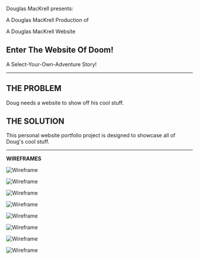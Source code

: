 Douglas MacKrell presents: 

A Douglas MacKrell Production of

A Douglas MacKrell Website

## Enter The Website Of Doom!
A Select-Your-Own-Adventure Story!

** **

## THE PROBLEM
Doug needs a website to show off his cool stuff.

## THE SOLUTION
This personal website portfolio project is designed to showcase all of Doug's cool stuff.

** **

**WIREFRAMES**

![Wireframe](Doug_Website_HOME.png)

![Wireframe](Doug_Website_ABOUT.png)

![Wireframe](whiteboard_HOME.jpg)

![Wireframe](whiteboard_OVERVIEW1.jpg)

![Wireframe](whiteboard_OVERVIEW2.jpg)

![Wireframe](whiteboard_MOBILE.jpg)

![Wireframe](whiteboard_NOTES.jpg)

![Wireframe](whiteboard_TREE.jpg)